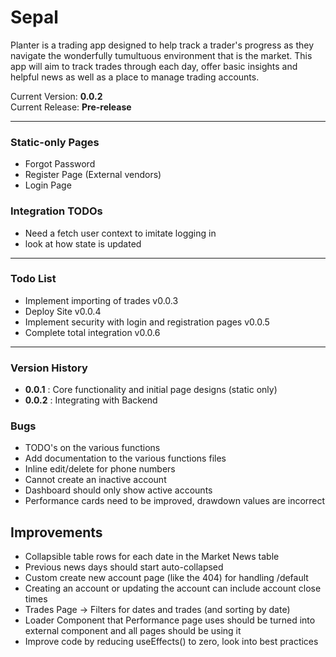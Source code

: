 # Sepal
Planter is a trading app designed to help track a trader's progress as they navigate the wonderfully tumultuous environment that is the market.
This app will aim to track trades through each day, offer basic insights and helpful news as well as a place to manage trading accounts.

Current Version: **0.0.2**\
Current Release: **Pre-release**

---

### Static-only Pages
- Forgot Password
- Register Page (External vendors)
- Login Page

### Integration TODOs
- Need a fetch user context to imitate logging in
- look at how state is updated

---

### Todo List
- Implement importing of trades v0.0.3
- Deploy Site v0.0.4
- Implement security with login and registration pages v0.0.5
- Complete total integration v0.0.6
---

### Version History
- **0.0.1** : Core functionality and initial page designs (static only)
- **0.0.2** : Integrating with Backend

### Bugs
- TODO's on the various functions
- Add documentation to the various functions files
- Inline edit/delete for phone numbers 
- Cannot create an inactive account
- Dashboard should only show active accounts
- Performance cards need to be improved, drawdown values are incorrect

## Improvements
- Collapsible table rows for each date in the Market News table
- Previous news days should start auto-collapsed
- Custom create new account page (like the 404) for handling /default
- Creating an account or updating the account can include account close times
- Trades Page -> Filters for dates and trades (and sorting by date)
- Loader Component that Performance page uses should be turned into external component and all pages should be using it
- Improve code by reducing useEffects() to zero, look into best practices
